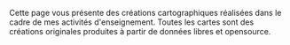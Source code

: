 Cette page vous présente des créations cartographiques réalisées dans le cadre de mes activités d'enseignement.
Toutes les cartes sont des créations originales produites à partir de données libres et opensource.
